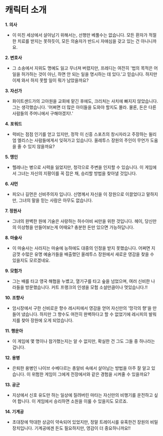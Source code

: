 # 캐릭터 소개

**1. 의사**
- 이 미친 세상에서 살아남기 위해서는, 선행만 베풀수는 없습니다. 모든 환자가 적절한 치료를 받지는 못하듯이, 모든 의술자가 반드시 자애심을 갖고 있는 건 아니니까요.

**2. 변호사**
- 그 소송에서 지위도 명예도 잃고 무너져 버렸지만, 프레디는 여전히 '법의 목적은 어 일을 허가하는 것이 아닌, 하면 안 되는 일을 명시하는 데 있다.'고 믿습니다. 하지만 이제 와서 하지 못할 일이 뭐가 남았을까요?

**3. 자선가**
- 화이트샌드가의 고아원을 교회에 맡긴 후에도, 크리처는 사치에 빠지지 않았습니다. 그는 생각했습니다. '어쩌면 더 많은 아이들을 도와야 할지도 몰라. 물론, 돈은 다른 사람들의 주머니에서 구해야겠지!.'

**4. 포워드**
- 럭비는 점점 인기를 얻고 있지만, 정작 이 신흥 스포츠의 창시자라고 주장하는 윌리엄 엘리스는 사람들에게서 잊혀가고 있습니다. 올레투스 장원의 주인이 무언가 도움을 줄 수 있지 않을까요?

**5. 맹인**
- 헬레나는 병으로 시력을 잃었지만, 청각으로 주변을 인지할 수 있습니다. 이 게임에서 그녀는 자신의 지팡이를 꼭 잡은 채, 승리할 방법을 찾아낼 것입니다.

**6. 샤먼**
- 피오나 길먼은 신비주의자 입니다. 신명께서 자신을 이 장원으로 이끌었다고 말하지만, 그녀의 말을 믿는 사람은 아무도 없습니다.

**7. 정원사**
- 그녀의 완벽한 원에 기술은 사랑하는 허수아비 씨만을 위한 것입니다. 헤이, 당신만의 이상형을 만들어보는게 어때요? 충분한 돈만 있으면 가능하답니다.

**8. 마술사**
- 이 마술사는 사라지는 마술에 능하에도 대중의 인정을 받지 못했습니다. 어쩌면 지금껏 수많은 유명 예술가들을 배출했던 올레투스 장원에서 새로운 영감을 찾을 수 있을지도 모르겠네요.

**9. 모험가**
- 그는 배를 타고 영국 해협을 누볐고, 열기구를 타고 숲을 넘었으며, 여러 신비한 나라들을 방문했습니다. 커트 프랭크의 인생을 모험 소설만큼이나 멋있습니다.!!

**10. 조향사**
- 암시장에서 구한 신비로운 향수 레시피에서 영감을 얻어 자신만의 '망각의 향'을 만들어 냈습니다. 하지만 그 향수도 여전히 완벽하다고 할 수 없었기에 레시피의 발워지를 찾아 장원에 오게 되었습니다.

**11. 행운아**
- 이 게임에 몇 명이나 참가했는지는 알 수 없지만, 확실한 건 그도 그들 중 하나라는 겁니다.

**12. 용병**
- 은퇴한 용병인 나이브 수베다르는 총알비 속에서 살아남는 방법을 아주 잘 알고 있습니다. 이 위험한 게임이 그에게 전장에서와 같은 경험을 시켜줄 수 있을까요?

**13. 공군**
- 지상에서 신호 유도만 하는 일상에 질려버린 마타는 자신만의 비행기를 운전하고 싶어 합니다. 이 게임에서 승리하면 소원을 이룰 수 있을지도 모르죠.

**14. 기계공**
- 초대장에 막대한 상금이 약속되어 있었지만, 정말 트레이시를 유혹한건 장원의 비밀장치입니다. 기계공에겐 돈도 필요하지만, 영감이 더 중요하니까요!!
